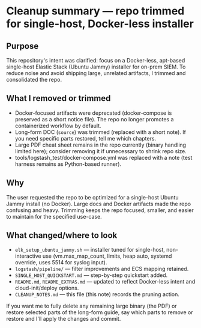 Cleanup summary — repo trimmed for single-host, Docker-less installer
=================================================================

Purpose
-------
This repository's intent was clarified: focus on a Docker-less, apt-based single-host Elastic Stack (Ubuntu Jammy) installer for on-prem SIEM. To reduce noise and avoid shipping large, unrelated artifacts, I trimmed and consolidated the repo.

What I removed or trimmed
------------------------
- Docker-focused artifacts were deprecated (docker-compose is preserved as a short notice file). The repo no longer promotes a containerized workflow by default.
- Long-form DOC (`source`) was trimmed (replaced with a short note). If you need specific parts restored, tell me which chapters.
- Large PDF cheat sheet remains in the repo currently (binary handling limited here); consider removing it if unnecessary to shrink repo size.
- tools/logstash_test/docker-compose.yml was replaced with a note (test harness remains as Python-based runner).

Why
---
The user requested the repo to be optimized for a single-host Ubuntu Jammy install (no Docker). Large docs and Docker artifacts made the repo confusing and heavy. Trimming keeps the repo focused, smaller, and easier to maintain for the specified use-case.

What changed/where to look
-------------------------
- `elk_setup_ubuntu_jammy.sh` — installer tuned for single-host, non-interactive use (vm.max_map_count, limits, heap auto, systemd override, uses 5514 for syslog input).
- `logstash/pipeline/` — filter improvements and ECS mapping retained.
- `SINGLE_HOST_QUICKSTART.md` — step-by-step quickstart added.
- `README.md`, `README_EXTRAS.md` — updated to reflect Docker-less intent and cloud-init/deploy options.
- `CLEANUP_NOTES.md` — this file (this note) records the pruning action.

If you want me to fully delete any remaining large binary (the PDF) or restore selected parts of the long-form guide, say which parts to remove or restore and I'll apply the changes and commit.
